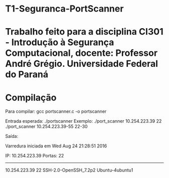 # T1-Seguranca-PortScanner
Trabalho feito para a disciplina CI301 - Introdução à Segurança Computacional, docente: Professor André Grégio.
Universidade Federal do Paraná
===========================================
# Compilação
Para compilar:  gcc portscanner.c -o portscanner

Entrada esperada: ./portscanner <range de IP ou um IP> <range de porta ou uma porta>
Exemplo: 
  ./port_scanner 10.254.223.39 22
  ./port_scanner 10.254.223.39-55 22-30
  
Saída:

Varredura iniciada em Wed Aug 24 21:28:51 2016

IP: 10.254.223.39
Portas: 22

---------

10.254.223.39	 22	 SSH-2.0-OpenSSH_7.2p2 Ubuntu-4ubuntu1


